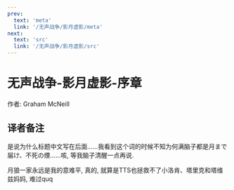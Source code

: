 ```yaml
---
prev:
  text: 'meta'
  link: '/无声战争/影月虚影/meta'
next:
  text: 'src'
  link: '/无声战争/影月虚影/src'
---
```


# 无声战争-影月虚影-序章

作者: Graham McNeill

## 译者备注

是说为什么标题中文写在后面……我看到这个词的时候不知为何满脑子都是月まで届け、不死の煙……咳, 等我脑子清醒一点再说.

月狼一家永远是我的意难平, 真的, 就算是TTS也拯救不了小洛肯、塔里克和塔维兹妈妈, 难过quq

